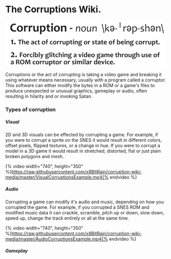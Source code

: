 # The Corruptions Wiki.

![](/assets/corruption-definition.png)

Corruptions or the act of corrupting is taking a video game and breaking it using whatever means necessary, usually with a program called a corruptor. This software can either modify the bytes in a ROM or a game's files to produce unexpected or unusual graphics, gameplay or audio, often resulting in hilarity and or invoking Satan.

### Types of corruption

##### Visual

2D and 3D visuals can be effected by corrupting a game. For example, if you were to corrupt a sprite on the SNES it would result in different colors, offset pixels, flipped textures, or a change in hue. If you were to corrupt a model in a 3D game it would result in stretched, distorted, flat or just plain broken polygons and mesh. 

{% video width="740", height="350" %}https://raw.githubusercontent.com/x8BitRain/corruption-wiki-media/master/VisualCorruptionsExample.mp4{% endvideo %}

##### Audio

Corrupting a game can modify it's audio and music, depending on how you corrupted the game. For example, if you corrupted a SNES ROM and modified music data it can crackle, scramble, pitch up or down, slow down, speed up, change the track entirely or all at the same time.

{% video width="740", height="350" %}https://raw.githubusercontent.com/x8BitRain/corruption-wiki-media/master/AudioCorruptionsExample.mp4{% endvideo %}



##### Gameplay



